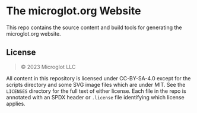 <!--
© 2024 Microglot LLC
SPDX-License-Identifier: CC-BY-SA-4.0
-->

# The microglot.org Website

This repo contains the source content and build tools for generating the
microglot.org website.

## License

> © 2023 Microglot LLC

All content in this repository is licensed under CC-BY-SA-4.0 except for the
scripts directory and some SVG image files which are under MIT. See the
`LICENSES` directory for the full text of either license. Each file in the repo
is annotated with an SPDX header or `.license` file identifying which license
applies.

